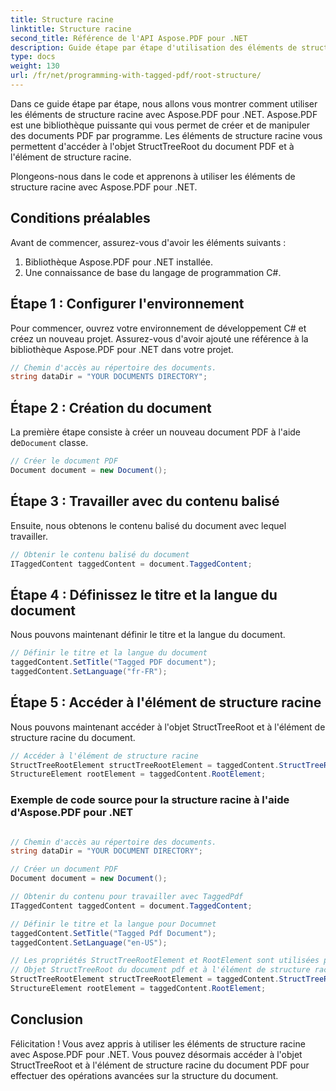 ```yaml
---
title: Structure racine
linktitle: Structure racine
second_title: Référence de l'API Aspose.PDF pour .NET
description: Guide étape par étape d'utilisation des éléments de structure racine avec Aspose.PDF pour .NET pour accéder à la racine et à l'objet StructTreeRoot du document PDF.
type: docs
weight: 130
url: /fr/net/programming-with-tagged-pdf/root-structure/
---
```

Dans ce guide étape par étape, nous allons vous montrer comment utiliser les éléments de structure racine avec Aspose.PDF pour .NET. Aspose.PDF est une bibliothèque puissante qui vous permet de créer et de manipuler des documents PDF par programme. Les éléments de structure racine vous permettent d'accéder à l'objet StructTreeRoot du document PDF et à l'élément de structure racine.

Plongeons-nous dans le code et apprenons à utiliser les éléments de structure racine avec Aspose.PDF pour .NET.

## Conditions préalables

Avant de commencer, assurez-vous d'avoir les éléments suivants :

1. Bibliothèque Aspose.PDF pour .NET installée.
2. Une connaissance de base du langage de programmation C#.

## Étape 1 : Configurer l'environnement

Pour commencer, ouvrez votre environnement de développement C# et créez un nouveau projet. Assurez-vous d'avoir ajouté une référence à la bibliothèque Aspose.PDF pour .NET dans votre projet.

```csharp
// Chemin d'accès au répertoire des documents.
string dataDir = "YOUR DOCUMENTS DIRECTORY";
```

## Étape 2 : Création du document

 La première étape consiste à créer un nouveau document PDF à l'aide de`Document` classe.

```csharp
// Créer le document PDF
Document document = new Document();
```

## Étape 3 : Travailler avec du contenu balisé

Ensuite, nous obtenons le contenu balisé du document avec lequel travailler.

```csharp
// Obtenir le contenu balisé du document
ITaggedContent taggedContent = document.TaggedContent;
```

## Étape 4 : Définissez le titre et la langue du document

Nous pouvons maintenant définir le titre et la langue du document.

```csharp
// Définir le titre et la langue du document
taggedContent.SetTitle("Tagged PDF document");
taggedContent.SetLanguage("fr-FR");
```

## Étape 5 : Accéder à l'élément de structure racine

Nous pouvons maintenant accéder à l'objet StructTreeRoot et à l'élément de structure racine du document.

```csharp
// Accéder à l'élément de structure racine
StructTreeRootElement structTreeRootElement = taggedContent.StructTreeRootElement;
StructureElement rootElement = taggedContent.RootElement;
```

### Exemple de code source pour la structure racine à l'aide d'Aspose.PDF pour .NET 
```csharp

// Chemin d'accès au répertoire des documents.
string dataDir = "YOUR DOCUMENT DIRECTORY";

// Créer un document PDF
Document document = new Document();

// Obtenir du contenu pour travailler avec TaggedPdf
ITaggedContent taggedContent = document.TaggedContent;

// Définir le titre et la langue pour Documnet
taggedContent.SetTitle("Tagged Pdf Document");
taggedContent.SetLanguage("en-US");

// Les propriétés StructTreeRootElement et RootElement sont utilisées pour accéder à
// Objet StructTreeRoot du document pdf et à l'élément de structure racine (élément de structure du document).
StructTreeRootElement structTreeRootElement = taggedContent.StructTreeRootElement;
StructureElement rootElement = taggedContent.RootElement;

```

## Conclusion

Félicitation ! Vous avez appris à utiliser les éléments de structure racine avec Aspose.PDF pour .NET. Vous pouvez désormais accéder à l'objet StructTreeRoot et à l'élément de structure racine du document PDF pour effectuer des opérations avancées sur la structure du document.
